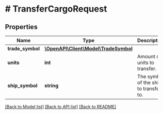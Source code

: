 # # TransferCargoRequest

## Properties

Name | Type | Description | Notes
------------ | ------------- | ------------- | -------------
**trade_symbol** | [**\OpenAPI\Client\Model\TradeSymbol**](TradeSymbol.md) |  |
**units** | **int** | Amount of units to transfer. |
**ship_symbol** | **string** | The symbol of the ship to transfer to. |

[[Back to Model list]](../../README.md#models) [[Back to API list]](../../README.md#endpoints) [[Back to README]](../../README.md)
